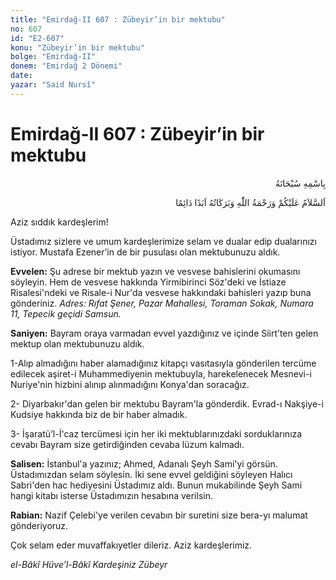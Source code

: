 ```yaml
---
title: "Emirdağ-II 607 : Zübeyir’in bir mektubu"
no: 607
id: "E2-607"
konu: "Zübeyir’in bir mektubu"
bolge: "Emirdağ-II"
donem: "Emirdağ 2 Dönemi"
date: 
yazar: "Said Nursî"
---
```


# Emirdağ-II 607 : Zübeyir’in bir mektubu

<p class="arabic" dir="rtl" title="Meal: “Her türlü noksan sıfatlardan yüce olan Allah’ın adıyla.”">بِاسْمِهِ سُبْحَانَهُ</p>

<p class="arabic" dir="rtl" title="Meal: “Allah’ın selâmı, rahmeti ve bereketleri, ebedî ve dâimî olarak üzerinize olsun.”">اَلسَّلاَمُ عَلَيْكُمْ وَرَحْمَةُ اللّٰهِ وَبَرَكَاتُهُ اَبَدًا دَائِمًا</p>

Aziz sıddık kardeşlerim!

Üstadımız sizlere ve umum kardeşlerimize selam ve dualar edip dualarınızı istiyor. Mustafa Ezener’in de bir pusulası olan mektubunuzu aldık.

**Evvelen:** Şu adrese bir mektub yazın ve vesvese bahislerini okumasını söyleyin. Hem de vesvese hakkında Yirmibirinci Söz'deki ve İstiaze Risalesi'ndeki ve Risale-i Nur'da vesvese hakkındaki bahisleri yazıp buna gönderiniz. *Adres: Rıfat Şener, Pazar Mahallesi, Toraman Sokak, Numara 11, Tepecik geçidi Samsun.*

**Saniyen:** Bayram oraya varmadan evvel yazdığınız ve içinde Siirt’ten gelen mektup olan mektubunuzu aldık.

1-Alıp almadığını haber alamadığınız kitapçı vasıtasıyla gönderilen tercüme edilecek aşiret-i Muhammediyenin mektubuyla, harekelenecek Mesnevi-i Nuriye'nin hizbini alınıp alınmadığını Konya'dan soracağız.

2- Diyarbakır'dan gelen bir mektubu Bayram'la gönderdik. Evrad-ı Nakşiye-i Kudsiye hakkında biz de bir haber almadık.

3- İşaratü’l-İ'caz tercümesi için her iki mektublarınızdaki sorduklarınıza cevabı Bayram size getirdiğinden cevaba lüzum kalmadı.

**Salisen:** İstanbul'a yazınız; Ahmed, Adanalı Şeyh Sami'yi görsün. Üstadımızdan selam söylesin. İki sene evvel geldiğini söyleyen Halıcı Sabri'den hac hediyesini Üstadımız aldı. Bunun mukabilinde Şeyh Sami hangi kitabı isterse Üstadımızın hesabına verilsin.

**Rabian:** Nazif Çelebi'ye verilen cevabın bir suretini size bera-yı malumat gönderiyoruz.

Çok selam eder muvaffakıyetler dileriz. Aziz kardeşlerimiz.

*el-Bâkî Hüve’l-Bâkî*
*Kardeşiniz*
*Zübeyr*
